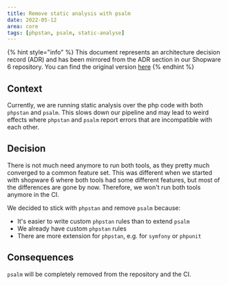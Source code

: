 ```yaml
---
title: Remove static analysis with psalm
date: 2022-05-12
area: core
tags: [phpstan, psalm, static-analyse]
--- 
```


{% hint style="info" %}
This document represents an architecture decision record (ADR) and has been mirrored from the ADR section in our Shopware 6 repository.
You can find the original version [here](https://github.com/shopware/platform/blob/trunk/adr/2022-05-12-remove-static-analysis-with-psalm.md)
{% endhint %}

## Context
Currently, we are running static analysis over the php code with both `phpstan` and `psalm`.
This slows down our pipeline and may lead to weird effects where `phpstan` and `psalm` report errors that are incompatible with each other. 

## Decision
There is not much need anymore to run both tools, as they pretty much converged to a common feature set.
This was different when we started with shopware 6 where both tools had some different features, but most of the differences are gone by now.
Therefore, we won't run both tools anymore in the CI.

We decided to stick with `phpstan` and remove `psalm` because:
* It's easier to write custom `phpstan` rules than to extend `psalm`
* We already have custom `phpstan` rules
* There are more extension for `phpstan`, e.g. for `symfony` or `phpunit`

## Consequences
`psalm` will be completely removed from the repository and the CI.
